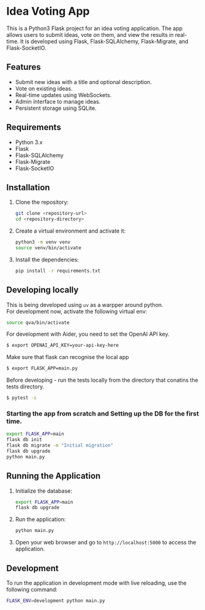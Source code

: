 # Idea Voting App

This is a Python3 Flask project for an idea voting application. The app allows users to submit ideas, vote on them, and view the results in real-time. It is developed using Flask, Flask-SQLAlchemy, Flask-Migrate, and Flask-SocketIO.

## Features

- Submit new ideas with a title and optional description.
- Vote on existing ideas.
- Real-time updates using WebSockets.
- Admin interface to manage ideas.
- Persistent storage using SQLite.

## Requirements

- Python 3.x
- Flask
- Flask-SQLAlchemy
- Flask-Migrate
- Flask-SocketIO



## Installation

1. Clone the repository:
   ```bash
   git clone <repository-url>
   cd <repository-directory>
   ```

2. Create a virtual environment and activate it:
   ```bash
   python3 -m venv venv
   source venv/bin/activate
   ```

3. Install the dependencies:
   ```bash
   pip install -r requirements.txt
   ```


## Developing locally

This is being developed using `uv` as a warpper around python.  
For development now, activate the following virtual env:
```bash
source qva/bin/activate
```

For development with Aider, you need to set the OpenAI API key.
```bash
$ export OPENAI_API_KEY=your-api-key-here
```
Make sure that flask can recognise the local app

```bash
$ export FLASK_APP=main.py
```

Before developing - run the tests locally from the directory that conatins the tests directory.

```bash
$ pytest -s 
```


### Starting the app from scratch and Setting up the DB for the first time. 

```bash
export FLASK_APP=main 
flask db init
flask db migrate -m "Initial migration"
flask db upgrade 
python main.py
```


## Running the Application

1. Initialize the database:
   ```bash
   export FLASK_APP=main 
   flask db upgrade
   ```

2. Run the application:
   ```bash
   python main.py
   ```

3. Open your web browser and go to `http://localhost:5000` to access the application.


## Development

To run the application in development mode with live reloading, use the following command:
```bash
FLASK_ENV=development python main.py
```

